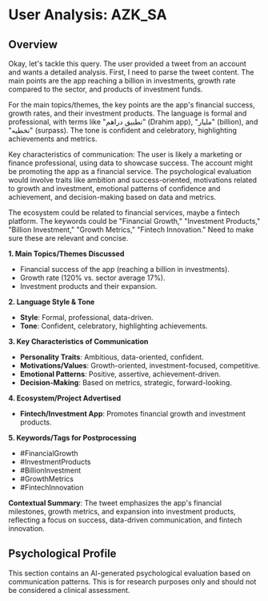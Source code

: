 # User Analysis: AZK_SA

## Overview

<think>
Okay, let's tackle this query. The user provided a tweet from an account and wants a detailed analysis. First, I need to parse the tweet content. The main points are the app reaching a billion in investments, growth rate compared to the sector, and products of investment funds.

For the main topics/themes, the key points are the app's financial success, growth rates, and their investment products. The language is formal and professional, with terms like "تطبيق دراهم" (Drahim app), "مليار" (billion), and "تخطيه" (surpass). The tone is confident and celebratory, highlighting achievements and metrics.

Key characteristics of communication: The user is likely a marketing or finance professional, using data to showcase success. The account might be promoting the app as a financial service. The psychological evaluation would involve traits like ambition and success-oriented, motivations related to growth and investment, emotional patterns of confidence and achievement, and decision-making based on data and metrics.

The ecosystem could be related to financial services, maybe a fintech platform. The keywords could be "Financial Growth," "Investment Products," "Billion Investment," "Growth Metrics," "Fintech Innovation." Need to make sure these are relevant and concise.
</think>

**1. Main Topics/Themes Discussed**  
- Financial success of the app (reaching a billion in investments).  
- Growth rate (120% vs. sector average 17%).  
- Investment products and their expansion.  

**2. Language Style & Tone**  
- **Style**: Formal, professional, data-driven.  
- **Tone**: Confident, celebratory, highlighting achievements.  

**3. Key Characteristics of Communication**  
- **Personality Traits**: Ambitious, data-oriented, confident.  
- **Motivations/Values**: Growth-oriented, investment-focused, competitive.  
- **Emotional Patterns**: Positive, assertive, achievement-driven.  
- **Decision-Making**: Based on metrics, strategic, forward-looking.  

**4. Ecosystem/Project Advertised**  
- **Fintech/Investment App**: Promotes financial growth and investment products.  

**5. Keywords/Tags for Postprocessing**  
- #FinancialGrowth  
- #InvestmentProducts  
- #BillionInvestment  
- #GrowthMetrics  
- #FintechInnovation  

**Contextual Summary**: The tweet emphasizes the app's financial milestones, growth metrics, and expansion into investment products, reflecting a focus on success, data-driven communication, and fintech innovation.

## Psychological Profile

This section contains an AI-generated psychological evaluation based on communication patterns. This is for research purposes only and should not be considered a clinical assessment.